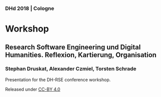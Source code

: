 ### DHd 2018 | Cologne

# Workshop

## Research Software Engineering und Digital Humanities. Reflexion, Kartierung, Organisation

### Stephan Druskat, Alexander Czmiel, Torsten Schrade

Presentation for the DH-RSE conference workshop.

Released under [CC-BY 4.0](https://creativecommons.org/licenses/by/4.0/)
